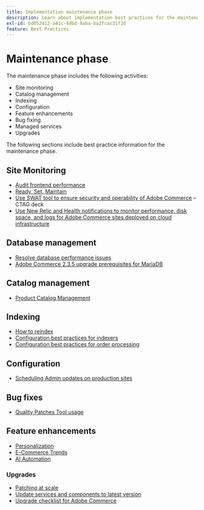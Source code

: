 ```yaml
---
title: Implementation maintenance phase
description: Learn about implementation best practices for the maintenance phase of Adobe Commerce projects.
exl-id: bd052412-a41c-4dbd-9aba-ba2fcac31f2d
feature: Best Practices
---
```

# Maintenance phase

The maintenance phase includes the following activities:

- Site monitoring
- Catalog management
- Indexing
- Configuration
- Feature enhancements
- Bug fixing
- Managed services
- Upgrades

The following sections include best practice information for the maintenance phase.

## Site Monitoring

- [Audit frontend performance](frontend-performance.md)
- [Ready, Set, Maintain](https://business.adobe.com/blog/basics/ready-set-maintain)
- [Use SWAT tool to ensure security and operability of Adobe Commerce](https://experienceleague.adobe.com/docs/commerce-operations/tools/site-wide-analysis-tool/intro.html?lang=en#integrations-with-other-adobe-commerce-support-tools) – CTAG deck
- [Use New Relic and Health notifications to monitor performance, disk space, and logs for Adobe Commerce sites deployed on cloud infrastructure](https://experienceleague.adobe.com/docs/commerce-cloud-service/user-guide/monitor/performance.html)

## Database management

- [Resolve database performance issues​](resolve-database-performance-issues.md)
- [Adobe Commerce 2.3.5 upgrade prerequisites for MariaDB​](commerce-235-upgrade-prerequisites-mariadb.md)

## Catalog management

<!-- Asset not yet integrated
- [Catalog Image Resizing](https://wiki.corp.adobe.com/x/oj4ykw) (wiki)
-->
- [Product Catalog Management](https://www.gotostage.com/channel/fca90f7960be436f9b849215d9e06026/recording/2eea2782fc874047a020391000519f8b/watch?source=CHANNEL)

## Indexing

<!-- Asset not yet integrated
- [Reindexing - the safe way](https://wiki.corp.adobe.com/x/oj4ykw)(wiki)
-->
- [How to reindex](https://developer.adobe.com/commerce/php/development/components/indexing/#how-to-reindex)
- [Configuration best practices for indexers​](indexer-configuration.md)
- [Configuration best practices for order processing](order-processing-configuration.md)
<!-- Asset not yet integrated from CTAG deck:
- Plan upsizing for planned traffic increases during promotions or holidays -->

## Configuration

- [Scheduling Admin updates on production sites](scheduling-admin-updates-in-production.md)

<!-- Asset not yet integrated from CTAG deck: Planning for peak season and promotional periods (upsizing)--> 

## Bug fixes

- [Quality Patches Tool usage](https://experienceleague.adobe.com/docs/commerce-operations/tools/quality-patches-tool/usage.html)

## Feature enhancements

- [Personalization](https://www.gotostage.com/channel/fca90f7960be436f9b849215d9e06026/recording/e218545a77de490fb5102eca07d0580a/watch?source=CHANNEL)
- [E-Commerce Trends](https://www.gotostage.com/channel/fca90f7960be436f9b849215d9e06026/recording/9a772468d7b64409a3d5dff4d67e656d/watch?source=CHANNEL)
- [AI Automation](https://www.gotostage.com/channel/fca90f7960be436f9b849215d9e06026/recording/27ae23699c2847be981a23ca098e548f/watch?source=CHANNEL)

### Upgrades

- [Patching at scale](patching-at-scale.md)
- [Update services and components to latest version​](update-services.md)
- [Upgrade checklist for Adobe Commerce​](upgrade-checklist.md)

